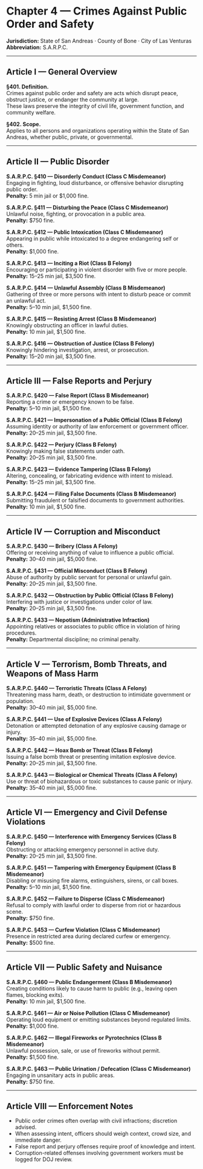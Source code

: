 # Chapter 4 — Crimes Against Public Order and Safety
**Jurisdiction:** State of San Andreas · County of Bone · City of Las Venturas  
**Abbreviation:** S.A.R.P.C.  

---

## Article I — General Overview

**§401. Definition.**  
Crimes against public order and safety are acts which disrupt peace, obstruct justice, or endanger the community at large.  
These laws preserve the integrity of civil life, government function, and community welfare.

**§402. Scope.**  
Applies to all persons and organizations operating within the State of San Andreas, whether public, private, or governmental.

---

## Article II — Public Disorder

**S.A.R.P.C. §410 — Disorderly Conduct (Class C Misdemeanor)**  
Engaging in fighting, loud disturbance, or offensive behavior disrupting public order.  
**Penalty:** 5 min jail or $1,000 fine.

**S.A.R.P.C. §411 — Disturbing the Peace (Class C Misdemeanor)**  
Unlawful noise, fighting, or provocation in a public area.  
**Penalty:** $750 fine.

**S.A.R.P.C. §412 — Public Intoxication (Class C Misdemeanor)**  
Appearing in public while intoxicated to a degree endangering self or others.  
**Penalty:** $1,000 fine.

**S.A.R.P.C. §413 — Inciting a Riot (Class B Felony)**  
Encouraging or participating in violent disorder with five or more people.  
**Penalty:** 15–25 min jail, $3,500 fine.

**S.A.R.P.C. §414 — Unlawful Assembly (Class B Misdemeanor)**  
Gathering of three or more persons with intent to disturb peace or commit an unlawful act.  
**Penalty:** 5–10 min jail, $1,500 fine.

**S.A.R.P.C. §415 — Resisting Arrest (Class B Misdemeanor)**  
Knowingly obstructing an officer in lawful duties.  
**Penalty:** 10 min jail, $1,500 fine.

**S.A.R.P.C. §416 — Obstruction of Justice (Class B Felony)**  
Knowingly hindering investigation, arrest, or prosecution.  
**Penalty:** 15–20 min jail, $3,500 fine.

---

## Article III — False Reports and Perjury

**S.A.R.P.C. §420 — False Report (Class B Misdemeanor)**  
Reporting a crime or emergency known to be false.  
**Penalty:** 5–10 min jail, $1,500 fine.

**S.A.R.P.C. §421 — Impersonation of a Public Official (Class B Felony)**  
Assuming identity or authority of law enforcement or government officer.  
**Penalty:** 20–25 min jail, $3,500 fine.

**S.A.R.P.C. §422 — Perjury (Class B Felony)**  
Knowingly making false statements under oath.  
**Penalty:** 20–25 min jail, $3,500 fine.

**S.A.R.P.C. §423 — Evidence Tampering (Class B Felony)**  
Altering, concealing, or fabricating evidence with intent to mislead.  
**Penalty:** 15–25 min jail, $3,500 fine.

**S.A.R.P.C. §424 — Filing False Documents (Class B Misdemeanor)**  
Submitting fraudulent or falsified documents to government authorities.  
**Penalty:** 10 min jail, $1,500 fine.

---

## Article IV — Corruption and Misconduct

**S.A.R.P.C. §430 — Bribery (Class A Felony)**  
Offering or receiving anything of value to influence a public official.  
**Penalty:** 30–40 min jail, $5,000 fine.

**S.A.R.P.C. §431 — Official Misconduct (Class B Felony)**  
Abuse of authority by public servant for personal or unlawful gain.  
**Penalty:** 20–25 min jail, $3,500 fine.

**S.A.R.P.C. §432 — Obstruction by Public Official (Class B Felony)**  
Interfering with justice or investigations under color of law.  
**Penalty:** 20–25 min jail, $3,500 fine.

**S.A.R.P.C. §433 — Nepotism (Administrative Infraction)**  
Appointing relatives or associates to public office in violation of hiring procedures.  
**Penalty:** Departmental discipline; no criminal penalty.

---

## Article V — Terrorism, Bomb Threats, and Weapons of Mass Harm

**S.A.R.P.C. §440 — Terroristic Threats (Class A Felony)**  
Threatening mass harm, death, or destruction to intimidate government or population.  
**Penalty:** 30–40 min jail, $5,000 fine.

**S.A.R.P.C. §441 — Use of Explosive Devices (Class A Felony)**  
Detonation or attempted detonation of any explosive causing damage or injury.  
**Penalty:** 35–40 min jail, $5,000 fine.

**S.A.R.P.C. §442 — Hoax Bomb or Threat (Class B Felony)**  
Issuing a false bomb threat or presenting imitation explosive device.  
**Penalty:** 20–25 min jail, $3,500 fine.

**S.A.R.P.C. §443 — Biological or Chemical Threats (Class A Felony)**  
Use or threat of biohazardous or toxic substances to cause panic or injury.  
**Penalty:** 35–40 min jail, $5,000 fine.

---

## Article VI — Emergency and Civil Defense Violations

**S.A.R.P.C. §450 — Interference with Emergency Services (Class B Felony)**  
Obstructing or attacking emergency personnel in active duty.  
**Penalty:** 20–25 min jail, $3,500 fine.

**S.A.R.P.C. §451 — Tampering with Emergency Equipment (Class B Misdemeanor)**  
Disabling or misusing fire alarms, extinguishers, sirens, or call boxes.  
**Penalty:** 5–10 min jail, $1,500 fine.

**S.A.R.P.C. §452 — Failure to Disperse (Class C Misdemeanor)**  
Refusal to comply with lawful order to disperse from riot or hazardous scene.  
**Penalty:** $750 fine.

**S.A.R.P.C. §453 — Curfew Violation (Class C Misdemeanor)**  
Presence in restricted area during declared curfew or emergency.  
**Penalty:** $500 fine.

---

## Article VII — Public Safety and Nuisance

**S.A.R.P.C. §460 — Public Endangerment (Class B Misdemeanor)**  
Creating conditions likely to cause harm to public (e.g., leaving open flames, blocking exits).  
**Penalty:** 10 min jail, $1,500 fine.

**S.A.R.P.C. §461 — Air or Noise Pollution (Class C Misdemeanor)**  
Operating loud equipment or emitting substances beyond regulated limits.  
**Penalty:** $1,000 fine.

**S.A.R.P.C. §462 — Illegal Fireworks or Pyrotechnics (Class B Misdemeanor)**  
Unlawful possession, sale, or use of fireworks without permit.  
**Penalty:** $1,500 fine.

**S.A.R.P.C. §463 — Public Urination / Defecation (Class C Misdemeanor)**  
Engaging in unsanitary acts in public areas.  
**Penalty:** $750 fine.

---

## Article VIII — Enforcement Notes

- Public order crimes often overlap with civil infractions; discretion advised.  
- When assessing intent, officers should weigh context, crowd size, and immediate danger.  
- False report and perjury offenses require proof of knowledge and intent.  
- Corruption-related offenses involving government workers must be logged for DOJ review.